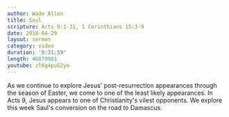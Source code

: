 ```yaml
---
author: Wade Allen
title: Saul
scripture: Acts 9:1-31, 1 Corinthians 15:3-9
date: 2018-04-29
layout: sermon
category: video
duration: '0:31:59' 
length: 46079981
youtube: zl6g4puG2yo
---
```


As we continue to explore Jesus' post-resurrection appearances through the season of Easter, we come to one of the least likely appearances. In Acts 9, Jesus appears to one of Christianity's vilest opponents. We explore this week Saul's conversion on the road to Damascus.
